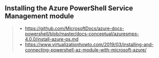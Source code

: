 ## Installing the Azure PowerShell Service Management module
> - https://github.com/MicrosoftDocs/azure-docs-powershell/blob/master/docs-conceptual/azuresmps-4.0.0/install-azure-ps.md
> - https://www.virtualizationhowto.com/2019/03/installing-and-connecting-powershell-az-module-with-microsoft-azure/
